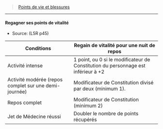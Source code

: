 ﻿---
!GenericItem
Name: Regagner ses points de vitalité
Source: (L5R p45)
Id: l5r_hitpoints_hd.md#regagner-ses-points-de-vitalité
ParentLink: l5r_hitpoints_hd.md#points-de-vie-et-blessures
ParentName: Points de vie et blessures
NameLevel: 4
Attributes:
  Name: Regagner ses points de vitalité
  Markdown: >+
    #### <!--Name-->Regagner ses points de vitalité<!--/Name-->


    - Source: <!--Source-->(L5R p45)<!--/Source-->


    |Conditions|Regain de vitalité pour une nuit de repos|

    |---|---|

    |Activité intense|1 point, ou 0 si le modificateur de Constitution du personnage est <!--br-->inférieur à +2|

    |Activité modérée (repos complet sur <!--br-->une demi-journée)|Modificateur de Constitution divisé par deux (minimum 1).|

    |Repos complet|Modificateur de Constitution (minimum 2)|

    |Jet de Médecine réussi|Doubler le nombre de points récupérés|

  Source: (L5R p45)
AttributesDictionary: >+
  Name: Regagner ses points de vitalité

  Markdown: >+

    #### <!--Name-->Regagner ses points de vitalité<!--/Name-->





    - Source: <!--Source-->(L5R p45)<!--/Source-->





    |Conditions|Regain de vitalité pour une nuit de repos|



    |---|---|



    |Activité intense|1 point, ou 0 si le modificateur de Constitution du personnage est <!--br-->inférieur à +2|



    |Activité modérée (repos complet sur <!--br-->une demi-journée)|Modificateur de Constitution divisé par deux (minimum 1).|



    |Repos complet|Modificateur de Constitution (minimum 2)|



    |Jet de Médecine réussi|Doubler le nombre de points récupérés|



  Source: (L5R p45)

---
> [Points de vie et blessures](hd_l5r_hitpoints.md)

---

#### Regagner ses points de vitalité

- Source: (L5R p45)

|Conditions|Regain de vitalité pour une nuit de repos|
|---|---|
|Activité intense|1 point, ou 0 si le modificateur de Constitution du personnage est inférieur à +2|
|Activité modérée (repos complet sur une demi-journée)|Modificateur de Constitution divisé par deux (minimum 1).|
|Repos complet|Modificateur de Constitution (minimum 2)|
|Jet de Médecine réussi|Doubler le nombre de points récupérés|

